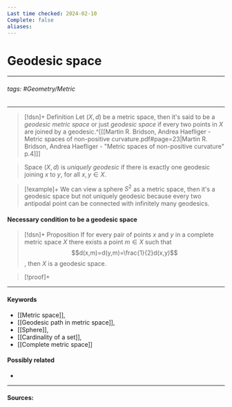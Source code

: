 ```yaml
---
Last time checked: 2024-02-10
Complete: false
aliases:
---
```

# Geodesic space
***
###### tags: #Geometry/Metric 
***
>[!dsn]+ Definition
>Let $(X,d)$ be a metric space, then it's said to be a *geodesic metric space* or just *geodesic space* if every two points in $X$ are joined by a geodesic.^[[[Martin R. Bridson, Andrea Haefliger - Metric spaces of non-positive curvature.pdf#page=23|Martin R. Bridson, Andrea Haefliger - "Metric spaces of non-positive curvature" p.4]]]

>Space $(X,d)$ is *uniquely geodesic* if there is exactly one geodesic joining $x$ to $y$, for all $x,y\in X$.

>[!example]+
>We can view a sphere $S^{2}$ as a metric space, then it's a geodesic space but not uniquely geodesic because every two antipodal point can be connected with infinitely many geodesics.

#### Necessary condition to be a geodesic space
>[!dsn]+ Proposition
>If for every pair of points $x$ and $y$ in a complete metric space $X$ there exists a point $m\in X$ such that $$d(x,m)=d(y,m)=\frac{1}{2}d(x,y)$$, then $X$ is a geodesic space.

>[!proof]+
>

***
#### Keywords
- [[Metric space]],
- [[Geodesic path in metric space]],
- [[Sphere]],
- [[Cardinality of a set]],
- [[Complete metric space]]
#### Possibly related
- 
***
#### Sources: